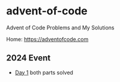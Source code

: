 # advent-of-code
Advent of Code Problems and My Solutions

Home: https://adventofcode.com

## 2024 Event

* [Day 1](2024/01/README.md) both parts solved
